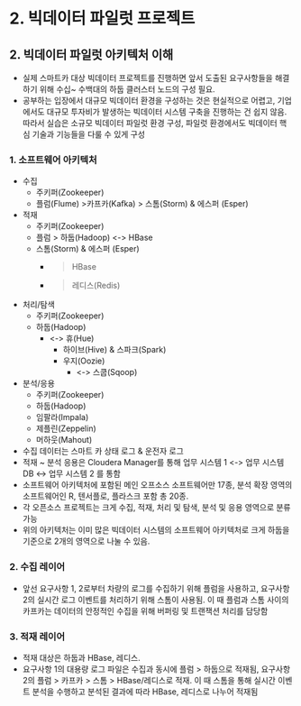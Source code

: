 # 2. 빅데이터 파일럿 프로젝트
## 2. 빅데이터 파일럿 아키텍처 이해
- 실제 스마트카 대상 빅데이터 프로젝트를 진행하면 앞서 도출된 요구사항들을 해결하기 위해 수십~ 수백대의 하둡 클러스터 노드의 구성 필요.
- 공부하는 입장에서 대규모 빅데이터 환경을 구성하는 것은 현실적으로 어렵고, 기업에서도 대규모 투자비가 발생하는 빅데이터 시스템 구축을 진행하는 건 쉽지 않음. 따라서 실습은 소규모 빅데이터 파일럿 환경 구성, 파일럿 환경에서도 빅데이터 핵심 기술과 기능들을 다룰 수 있게 구성
### 1. 소프트웨어 아키텍처
- 수집
  - 주키퍼(Zookeeper)
  - 플럼(Flume) >카프카(Kafka) > 스톰(Storm) & 에스퍼 (Esper)
- 적재
  - 주키퍼(Zookeeper)
  - 플럼  > 하둡(Hadoop) <-> HBase
  - 스톰(Storm) & 에스퍼 (Esper) 
    - > HBase
    - > 레디스(Redis)
- 처리/탐색
  - 주키퍼(Zookeeper)
  - 하둡(Hadoop)
    - <-> 휴(Hue)
      - 하이브(Hive) & 스파크(Spark)
      - 우지(Oozie)
        - <-> 스쿱(Sqoop)
- 분석/응용
  - 주키퍼(Zookeeper)
  - 하둡(Hadoop)
  - 임팔라(Impala)
  - 제플린(Zeppelin)
  - 머하웃(Mahout)
- 수집 데이터는 스마트 카 상태 로그 & 운전자 로그
- 적재 ~ 분석 응용은 Cloudera Manager를 통해 업무 시스템 1 <-> 업무 시스템 DB <-> 업무 시스템 2 를 통함
- 소프트웨어 아키텍처에 포함된 메인 오프소스 소프트웨어만 17종, 분석 확장 영역의 소프트웨어인 R, 텐서플로, 플라스크 포함 총 20종.
- 각 오픈소스 프로젝트는 크게 수집, 적재, 처리 및 탐색, 분석 및 응용 영역으로 분류 가능
- 위의 아키텍처는 이미 많은 빅데이터 시스템의 소프트웨어 아키텍처로 크게 하둡을 기준으로 2개의 영역으로 나눌 수 있음.
### 2. 수집 레이어
- 앞선 요구사항 1, 2로부터 차량의 로그를 수집하기 위해 플럼을 사용하고, 요구사항 2의 실시간 로그 이벤트를 처리하기 위해 스톰이 사용됨. 이 때 플럼과 스톰 사이의 카프카는 데이터의 안정적인 수집을 위해 버퍼링 및 트랜잭션 처리를 담당함
### 3. 적재 레이어
- 적재 대상은 하둡과 HBase, 레디스.
- 요구사항 1의 대용량 로그 파일은 수집과 동시에 플럼 > 하둡으로 적재됨, 요구사항 2의 플럼 > 카프카 > 스톰 > HBase/레디스로 적재. 이 때 스톰을 통해 실시간 이벤트 분석을 수행하고 분석된 결과에 따라 HBase, 레디스로 나누어 적재됨
